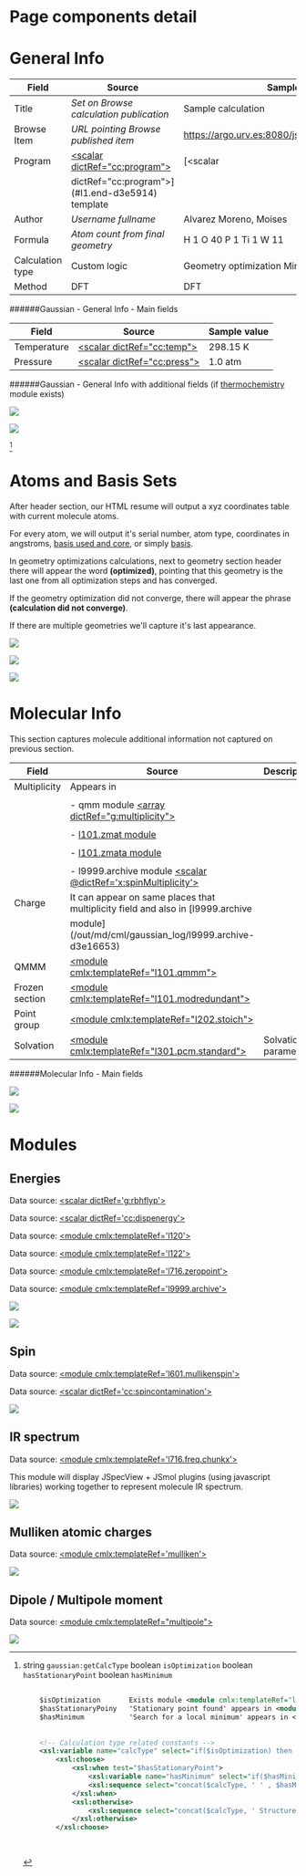 # Page components detail

# General Info

| Field                                                                                   | Source                                                                                 | Sample value                                                                                                          |
|----|----|----|
| Title                                                                                   | *Set on Browse calculation publication*                                                | Sample calculation                                                                                                    |
| Browse Item                                                                             | *URL pointing Browse published item*                                                   | https://argo.urv.es:8080/jspui/handle/123456789/6                                                                     |
| Program                                                                                 | [&lt;scalar dictRef="cc:program"&gt;](/out/md/cml/gaussian_log/jobcpu-d3e17316) | [&lt;scalar                  | Gaussian 09                                                                                                           |
|                                                                                         | dictRef="cc:program"&gt;](#l1.end-d3e5914) template                                    |                                                                                                                       |
| Author                                                                                  | *Username fullname*                                                                    | Alvarez Moreno, Moises                                                                                                |
| Formula                                                                                 | *Atom count from final geometry*                                                       | H 1 O 40 P 1 Ti 1 W 11                                                                                                |
| Calculation type                                                                        | Custom logic                                                                           | Geometry optimization Minimum                                                                                         |
| Method                                                                                  | DFT                                                                                    | DFT                                                                                                                   |

######Gaussian - General Info - Main fields

| Field                                                                                             | Source                                                                                            | Sample value                                                                                      |
|----|----|----|
| Temperature                                                                                       | [&lt;scalar dictRef="cc:temp"&gt;](/out/md/cml/gaussian_log/l716.thermochemistry.temperature-d3e14493)                    | 298.15 K                                                                                          |
| Pressure                                                                                          | [&lt;scalar dictRef="cc:press"&gt;](/out/md/cml/gaussian_log/l716.thermochemistry.temperature-d3e14493)                   | 1.0 atm                                                                                           |

######Gaussian - General Info with additional fields (if [thermochemistry](/out/md/cml/gaussian_log/l716.thermochemistry-d3e14484) module exists)

![](/imgs/GAUSSIAN_header.png)

![](/imgs/GAUSSIAN_header2.png)

[^1]

# Atoms and Basis Sets

After header section, our HTML resume will output a xyz coordinates table with current molecule atoms.

For every atom, we will output it's serial number, atom type, coordinates in angstroms, [basis used and core](#l301.basis2-d3e11822), or simply [basis](/out/md/cml/gaussian_log/l301.basis-d3e11534).

In geometry optimizations calculations, next to geometry section header there will appear the word **(optimized)**, pointing that this geometry is the last one from all optimization steps and has converged.

If the geometry optimization did not converge, there will appear the phrase **(calculation did not converge)**.

If there are multiple geometries we'll capture it's last appearance.

![](/imgs/GAUSSIAN_geometry.png)

![](/imgs/GAUSSIAN_geometry2.png)

![](/imgs/GAUSSIAN_geometry3.png)

# Molecular Info

This section captures molecule additional information not captured on previous section.

| Field                                                                                             | Source                                                                                            | Description                                                                                       |
|----|----|----|
| Multiplicity                                                                                      | Appears in                                                                                        |                                                                                                   |
|                                                                                                   |                                                                                                   |                                                                                                   |
|                                                                                                   | -   qmm module [&lt;array dictRef="g:multiplicity"&gt;](/out/md/cml/gaussian_log/l101.qmmm-d3e6273)                       |                                                                                                   |
|                                                                                                   |                                                                                                   |                                                                                                   |
|                                                                                                   | -   [l101.zmat module](/out/md/cml/gaussian_log/l101.zmat-d3e6746)                                                        |                                                                                                   |
|                                                                                                   |                                                                                                   |                                                                                                   |
|                                                                                                   | -   [l101.zmata module](/out/md/cml/gaussian_log/l101.zmata-d3e6828)                                                      |                                                                                                   |
|                                                                                                   |                                                                                                   |                                                                                                   |
|                                                                                                   | -   l9999.archive module [&lt;scalar @dictRef='x:spinMultiplicity'&gt;](/out/md/cml/gaussian_log/l9999.archive-d3e16653)  |                                                                                                   |
| Charge                                                                                            | It can appear on same places that multiplicity field and also in [l9999.archive                   |                                                                                                   |
|                                                                                                   | module](/out/md/cml/gaussian_log/l9999.archive-d3e16653)                                                                  |                                                                                                   |
| QMMM                                                                                              | [&lt;module cmlx:templateRef="l101.qmmm"&gt;](/out/md/cml/gaussian_log/l101.qmmm-d3e6273)                                 |                                                                                                   |
| Frozen section                                                                                    | [&lt;module cmlx:templateRef="l101.modredundant"&gt;](/out/md/cml/gaussian_log/l101.modredundant-d3e7209)                 |                                                                                                   |
| Point group                                                                                       | [&lt;module cmlx:templateRef="l202.stoich"&gt;](/out/md/cml/gaussian_log/l202.stoich-d3e11440)                            |                                                                                                   |
| Solvation                                                                                         | [&lt;module cmlx:templateRef="l301.pcm.standard"&gt;](/out/md/cml/gaussian_log/l301.pcm.standard-d3e12584)                | Solvation parameters                                                                              |

######Molecular Info - Main fields

![](/imgs/GAUSSIAN_molecularinfo.png)

![](/imgs/GAUSSIAN_molecularinfo2.png)

# Modules

## Energies

Data source: [&lt;scalar dictRef='g:rbhflyp'&gt;](/out/md/cml/gaussian_log/l502.footer-d3e13354)

Data source: [&lt;scalar dictRef='cc:dispenergy'&gt;](/out/md/cml/gaussian_log/l502.pcm-d3e13493)

Data source: [&lt;module cmlx:templateRef='l120'&gt;](/out/md/cml/gaussian_log/l120-d3e11177)

Data source: [&lt;module cmlx:templateRef='l122'&gt;](/out/md/cml/gaussian_log/l122-d3e16437)

Data source: [&lt;module cmlx:templateRef='l716.zeropoint'&gt;](/out/md/cml/gaussian_log/l716.zeropoint-d3e14198)

Data source: [&lt;module cmlx:templateRef='l9999.archive'&gt;](/out/md/cml/gaussian_log/l9999.archive-d3e16653)

![](/imgs/GAUSSIAN_module_energies.png)

![](/imgs/GAUSSIAN_module_energies1.png)

## Spin

Data source: [&lt;module cmlx:templateRef='l601.mullikenspin'&gt;](/out/md/cml/gaussian_log/l601.mullikenspin-d3e9214)

Data source: [&lt;scalar dictRef='cc:spincontamination'&gt;](/out/md/cml/gaussian_log/l502.footer2-d3e13533)

![](/imgs/GAUSSIAN_module_l601_mullikenspin.png)

## IR spectrum

Data source: [&lt;module cmlx:templateRef='l716.freq.chunkx'&gt;](/out/md/cml/gaussian_log/l716.freq.chunkx-d3e13865)

This module will display JSpecView + JSmol plugins (using javascript libraries) working together to represent molecule IR spectrum.

![](/imgs/GAUSSIAN_module_frequencies.png)

## Mulliken atomic charges

Data source: [&lt;module cmlx:templateRef='mulliken'&gt;](/out/md/cml/gaussian_log/mulliken-d3e9175)

![](/imgs/GAUSSIAN_module_mulliken.png)

## Dipole / Multipole moment

Data source: [&lt;module cmlx:templateRef="multipole"&gt;](/out/md/cml/gaussian_log/multipole-d3e9341)

![](/imgs/GAUSSIAN_module_dipole_moment.png)

[^1]: string `gaussian:getCalcType` boolean `isOptimization` boolean `hasStationaryPoint` boolean `hasMinimum`

    ```xml
                                    
        $isOptimization       Exists module <module cmlx:templateRef="l103" > ?
        $hasStationaryPoiny   'Stationary point found' appears in <module cmlx:templateRef="l103.optimizedparam" > ?
        $hasMinimum           'Search for a local minimum' appears in <module cmlx:templateRef="l103.localminsaddle" > ?                               
                   
        
        <!-- Calculation type related constants -->
        <xsl:variable name="calcType" select="if($isOptimization) then 'Geometry optimization' else 'Single point'"/>       
            <xsl:choose>
                <xsl:when test="$hasStationaryPoint">
                    <xsl:variable name="hasMinimum" select="if($hasMinimum) then ' Minimum' else ' TS'"/>
                    <xsl:sequence select="concat($calcType, ' ' , $hasMinimum)"/>
                </xsl:when>
                <xsl:otherwise>
                    <xsl:sequence select="concat($calcType, ' Structure')"/>
                </xsl:otherwise>
            </xsl:choose>                          
         
                            
    ```
